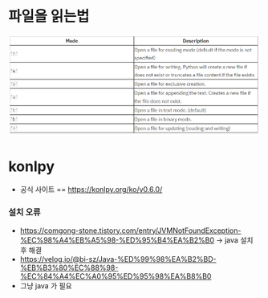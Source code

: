 # 파일을 읽는법 
![alt text](image.png)



# konlpy
- 공식 사이트 == https://konlpy.org/ko/v0.6.0/
### 설치 오류
- https://comgong-stone.tistory.com/entry/JVMNotFoundException-%EC%98%A4%EB%A5%98-%ED%95%B4%EA%B2%B0
-> java 설치 후 해결
- https://velog.io/@bi-sz/Java-%ED%99%98%EA%B2%BD-%EB%B3%80%EC%88%98-%EC%84%A4%EC%A0%95%ED%95%98%EA%B8%B0
- 그냥 java 가 필요